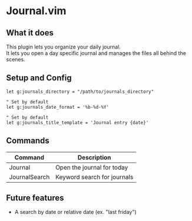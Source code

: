# Journal.vim

## What it does
This plugin lets you organize your daily journal.<br>
It lets you open a day specific journal and manages the files all behind the scenes.

## Setup and Config
```vim
let g:journals_directory = "/path/to/journals_directory"

" Set by default
let g:journals_date_format = '%b-%d-%Y'

" Set by default
let g:journals_title_template = 'Journal entry {date}'
```

## Commands
| Command               | Description                 |
|-----------------------|-----------------------------|
| Journal              | Open the journal for today  |
| JournalSearch <word> | Keyword search for journals |

## Future features
- A search by date or relative date (ex. "last friday")
